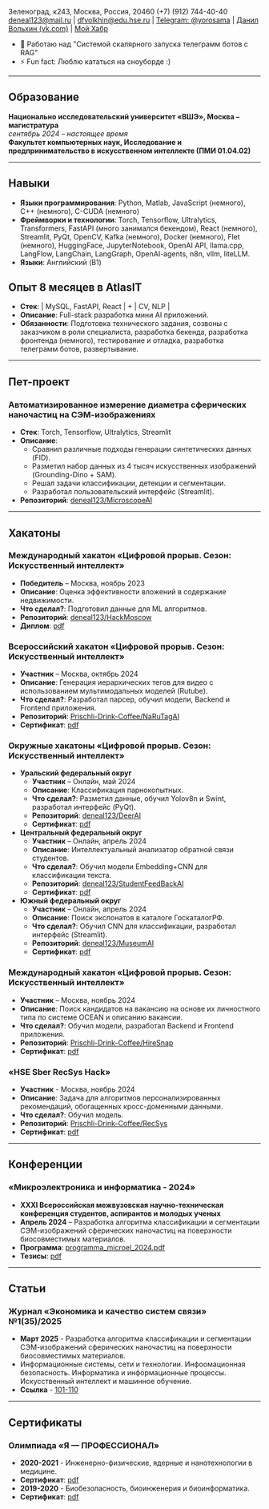 Зеленоград, к243, Москва, Россия, 20460
(+7) (912) 744-40-40  
deneal123@mail.ru | dfvolkhin@edu.hse.ru |
[Telegram: @yorosama](https://t.me/yorosama) | [Данил Вольхин (vk.com)](https://vk.com) |
[Мой Хабр](https://habr.com/ru/users/digtatordigtatorov/)

- 🔭 Работаю над "Системой скалярного запуска телеграмм ботов с RAG" 
- ⚡ Fun fact: Люблю кататься на сноуборде :)

---

## Образование

**Национально исследовательский университет «ВШЭ», Москва – магистратура**  
*сентябрь 2024 – настоящее время*  
**Факультет компьютерных наук, Исследование и предпринимательство в искусственном интеллекте (ПМИ 01.04.02)**

---

## Навыки

- **Языки программирования**: Python, Matlab, JavaScript (немного), C++ (немного), C-CUDA (немного)
- **Фреймворки и технологии**: Torch, Tensorflow, Ultralytics, Transformers,
   FastAPI (много занимался бекендом), React (немного), Streamlit, PyQt,
   OpenCV, Kafka (немного), Docker (немного), Flet (немного), HuggingFace, JupyterNotebook, OpenAI API,
   llama.cpp, LangFlow, LangChain, LangGraph, OpenAI-agents, n8n, vllm, liteLLM.
- **Языки**: Английский (B1)


## Опыт 8 месяцев в AtlasIT

- **Стек**: | MySQL, FastAPI, React | + | CV, NLP |
- **Описание**: Full-stack разработка мини AI приложений.
- **Обязанности**: Подготовка технического задания, созвоны с заказчиком в роли специалиста, разработка бекенда, разработка фронтенда (немного), тестирование и отладка, разработка телеграмм ботов, развертывание.

---

## Пет-проект

### Автоматизированное измерение диаметра сферических наночастиц на СЭМ-изображениях
- **Стек**: Torch, Tensorflow, Ultralytics, Streamlit
- **Описание**:
  - Сравнил различные подходы генерации синтетических данных (FID).
  - Разметил набор данных из 4 тысяч искусственных изображений (Grounding-Dino + SAM).
  - Решал задачи классификации, детекции и сегментации.
  - Разработал пользовательский интерфейс (Streamlit).
- **Репозиторий**: [deneal123/MicroscopeAI](https://github.com/deneal123/MicroscopeAI)

---

## Хакатоны

### Международный хакатон «Цифровой прорыв. Сезон: Искусственный интеллект»
- **Победитель** – Москва, ноябрь 2023
- **Описание**: Оценка эффективности вложений в содержание недвижимости.
- **Что сделал?**: Подготовил данные для ML алгоритмов.
- **Репозиторий**: [deneal123/HackMoscow](https://github.com/deneal123/HackMoscow)
- **Диплом**: [pdf](https://drive.google.com/file/d/1SO7Zk25AIXkusUMMTyrJeogaN9oISd6P/view?usp=sharing)

### Всероссийский хакатон «Цифровой прорыв. Сезон: Искусственный интеллект»
- **Участник** – Москва, октябрь 2024
- **Описание**: Генерация иерархических тегов для видео с использованием мультимодальных моделей (Rutube).
- **Что сделал?**: Разработал парсер, обучил модели, Backend и Frontend приложения.
- **Репозиторий**: [Prischli-Drink-Coffee/NaRuTagAI](https://github.com/Prischli-Drink-Coffee/NaRuTagAI)
- **Сертификат**: [pdf](https://drive.google.com/file/d/1QTyeDvhomUgbDZYUCzoo-XJEer02jX3v/view?usp=sharing)

### Окружные хакатоны «Цифровой прорыв. Сезон: Искусственный интеллект»
- **Уральский федеральный округ**
  - **Участник** – Онлайн, май 2024
  - **Описание**: Классификация парнокопытных.
  - **Что сделал?**: Разметил данные, обучил Yolov8n и Swint, разработал интерфейс (PyQt).
  - **Репозиторий**: [deneal123/DeerAI](https://github.com/deneal123/DeerAI)
  - **Сертификат**: [pdf](https://drive.google.com/file/d/14lSdoZGdpvK2M4H8KDR5r-I609kmH8Ff/view?usp=sharing)
- **Центральный федеральный округ**
  - **Участник** – Онлайн, апрель 2024
  - **Описание**: Интеллектуальный анализатор обратной связи студентов.
  - **Что сделал?**: Обучил модели Embedding+CNN для классификации текста.
  - **Репозиторий**: [deneal123/StudentFeedBackAI](https://github.com/deneal123/StudentFeedBackAI)
  - **Сертификат**: [pdf](https://drive.google.com/file/d/13n05prDWgW2ogj-PlyUCyh8QqLIqjswC/view?usp=sharing)
- **Южный федеральный округ**
  - **Участник** – Онлайн, апрель 2024
  - **Описание**: Поиск экспонатов в каталоге ГоскаталогРФ.
  - **Что сделал?**: Обучил CNN для классификации, разработал интерфейс (Streamlit).
  - **Репозиторий**: [deneal123/MuseumAI](https://github.com/deneal123/MuseumAI)
  - **Сертификат**: [pdf](https://drive.google.com/file/d/1rsvc_vO5TbQjjL0_ZqDmrSUt-yyb5LeN/view?usp=sharing)

### Международный хакатон «Цифровой прорыв. Сезон: Искусственный интеллект»
- **Участник** – Москва, ноябрь 2024
- **Описание**: Поиск кандидатов на вакансию на основе их личностного типа по системе OCEAN и описанию вакансии.
- **Что сделал?**: Обучил модели, разработал Backend и Frontend приложения. 
- **Репозиторий**: [Prischli-Drink-Coffee/HireSnap](https://github.com/Prischli-Drink-Coffee/HireSnap)
- **Сертификат**: [pdf](https://drive.google.com/file/d/1wxL2Q1o2ktN7JN8oyXTY_gWDz7gFAO8r/view?usp=sharing)

### «HSE Sber RecSys Hack»
- **Участник** - Москва, ноябрь 2024
- **Описание**: Задача для алгоритмов персонализированных рекомендаций, обогащенных кросс-доменными данными.
- **Что сделал?**: Обучил модель.
- **Репозиторий**: [Prischli-Drink-Coffee/RecSys](https://github.com/Prischli-Drink-Coffee/RecSys)
- **Сертификат**: [pdf](https://drive.google.com/file/d/1v3UquCL9W-QmvEKyOHrcoAPczQqw2tGN/view?usp=sharing)

---

## Конференции

### «Микроэлектроника и информатика - 2024»
- **XXXI Всероссийская межвузовская научно-техническая конференция студентов, аспирантов и молодых ученых**
- **Апрель 2024** – Разработка алгоритма классификации и сегментации СЭМ-изображений сферических наночастиц на поверхности биосовместимых материалов.
- **Программа**: [programma_microel_2024.pdf](https://miet.ru)
- **Тезисы**: [pdf](https://drive.google.com/file/d/1dWQ9HTBZEsOgWzRQL6ajMF2HzMKY6yke/view?usp=sharing)

---

## Статьи

### Журнал «Экономика и качество систем связи» №1(35)/2025
- **Март 2025** - Разработка алгоритма классификации и сегментации СЭМ-изображений сферических наночастиц на поверхности биосовместимых материалов.
- Информационные системы, сети и технологии. 
Инфоомационная безопасность. Информатика и информационные процессы.
Искусственный интеллект и машинное обучение.
- **Ссылка** - [101-110](https://journal-ekss.ru/wp-content/uploads/2025/02/101-110.pdf)

---

## Сертификаты

### Олимпиада «Я — ПРОФЕССИОНАЛ»
- **2020-2021** - Инженерно-физические, ядерные и нанотехнологии в медицине.
- **Сертификат**: [pdf](https://drive.google.com/file/d/1dY3ll6Mp83YJBTfbRovKnYefeuJMnTIn/view?usp=drive_link)
- **2019-2020** - Биобезопасность, биоинженерия и биоинформатика.
- **Сертификат**: [pdf](https://drive.google.com/file/d/1Ed1VD0wEWAfqWDEsRy9weWETCuNfRapX/view?usp=sharing)

